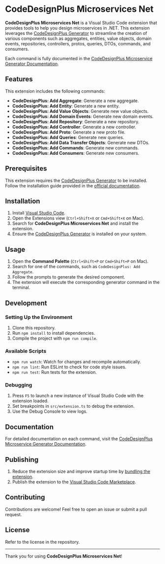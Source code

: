 # CodeDesignPlus Microservices Net

**CodeDesignPlus Microservices Net** is a Visual Studio Code extension that provides tools to help you design microservices in .NET. This extension leverages the [CodeDesignPlus Generator](https://www.codedesignplus.com/generators/) to streamline the creation of various components such as aggregates, entities, value objects, domain events, repositories, controllers, protos, queries, DTOs, commands, and consumers.

Each command is fully documented in the [CodeDesignPlus Microservice Generator Documentation](https://www.codedesignplus.com/generators/microservice/).

## Features

This extension includes the following commands:

- **CodeDesignPlus: Add Aggregate**: Generate a new aggregate.
- **CodeDesignPlus: Add Entity**: Generate a new entity.
- **CodeDesignPlus: Add Value Objects**: Generate new value objects.
- **CodeDesignPlus: Add Domain Events**: Generate new domain events.
- **CodeDesignPlus: Add Repository**: Generate a new repository.
- **CodeDesignPlus: Add Controller**: Generate a new controller.
- **CodeDesignPlus: Add Proto**: Generate a new proto file.
- **CodeDesignPlus: Add Queries**: Generate new queries.
- **CodeDesignPlus: Add Data Transfer Objects**: Generate new DTOs.
- **CodeDesignPlus: Add Commands**: Generate new commands.
- **CodeDesignPlus: Add Consumers**: Generate new consumers.

## Prerequisites

This extension requires the [CodeDesignPlus Generator](https://www.codedesignplus.com/generators/) to be installed. Follow the installation guide provided in the [official documentation](https://www.codedesignplus.com/generators/).

## Installation

1. Install [Visual Studio Code](https://code.visualstudio.com/).
2. Open the Extensions view (`Ctrl+Shift+X` or `Cmd+Shift+X` on Mac).
3. Search for **CodeDesignPlus Microservices Net** and install the extension.
4. Ensure the [CodeDesignPlus Generator](https://www.codedesignplus.com/generators/) is installed on your system.

## Usage

1. Open the **Command Palette** (`Ctrl+Shift+P` or `Cmd+Shift+P` on Mac).
2. Search for one of the commands, such as `CodeDesignPlus: Add Aggregate`.
3. Follow the prompts to generate the desired component.
4. The extension will execute the corresponding generator command in the terminal.

## Development

### Setting Up the Environment

1. Clone this repository.
2. Run `npm install` to install dependencies.
3. Compile the project with `npm run compile`.

### Available Scripts

- `npm run watch`: Watch for changes and recompile automatically.
- `npm run lint`: Run ESLint to check for code style issues.
- `npm run test`: Run tests for the extension.

### Debugging

1. Press `F5` to launch a new instance of Visual Studio Code with the extension loaded.
2. Set breakpoints in `src/extension.ts` to debug the extension.
3. Use the Debug Console to view logs.

## Documentation

For detailed documentation on each command, visit the [CodeDesignPlus Microservice Generator Documentation](https://www.codedesignplus.com/generators/microservice/).

## Publishing

1. Reduce the extension size and improve startup time by [bundling the extension](https://code.visualstudio.com/api/working-with-extensions/bundling-extension).
2. Publish the extension to the [Visual Studio Code Marketplace](https://code.visualstudio.com/api/working-with-extensions/publishing-extension).

## Contributing

Contributions are welcome! Feel free to open an issue or submit a pull request.

## License

Refer to the license in the repository.

---

Thank you for using **CodeDesignPlus Microservices Net**!